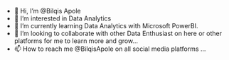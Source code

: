- 👋 Hi, I’m @Bilqis Apole
- 👀 I’m interested in Data Analytics
- 🌱 I’m currently learning Data Analytics with Microsoft PowerBI. 
- 💞️ I’m looking to collaborate with other Data Enthusiast on here or other platforms for me to learn more and grow...
- 📫 How to reach me @BilqisApole on all social media platforms ...

<!---
bilqisodunola/bilqisodunola is a ✨ special ✨ repository because its `README.md` (this file) appears on your GitHub profile.
You can click the Preview link to take a look at your changes.
--->
